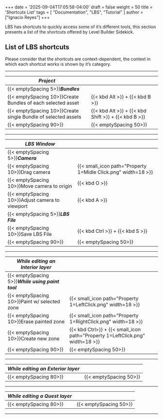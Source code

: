+++
date = '2025-09-04T17:05:58-04:00'
draft = false
weight = 50
title = 'Shortcuts List'
tags = [ "Documentation", "LBS", "Tutorial" ]
author = ["Ignacio Reyes"]
+++

LBS has shortcuts to quickly access some of it’s different tools, this section presents a list of the shortcuts offered by Level Builder Sidekick.

## List of LBS shortcuts

Please consider that the shortcuts are context-dependent, the context in which each shortcut works is shown by it’s category.

---

| *Project* |  |
| - | - |
| {{< emptySpacing 5>}}***Bundles*** | |
| {{< emptySpacing 10>}}Create Bundles of each selected asset |   {{< kbd Alt >}} + {{< kbd B >}} |
| {{< emptySpacing 10>}}Create single Bundle of selected assets |   {{< kbd Alt >}} + {{< kbd Shift >}} + {{< kbd B >}} |
| {{< emptySpacing 90>}} | {{< emptySpacing 50>}} |

---

| *LBS Window* |  |
| - | - |
| {{< emptySpacing 5>}}***Camera*** | |
| {{< emptySpacing 10>}}Drag camera | {{< small_icon path="Property 1=Midle Click.png" width=18 >}} |
| {{< emptySpacing 10>}}Move camera to origin |   {{< kbd O >}} |
| {{< emptySpacing 10>}}Adjust camera to viewport |   {{< kbd A >}} |
| {{< emptySpacing 5>}}***LBS File*** | |
| {{< emptySpacing 10>}}Save LBS File |   {{< kbd Ctrl >}} + {{< kbd S >}} |
| {{< emptySpacing 90>}} | {{< emptySpacing 50>}} |

---

| *While editing an Interior layer* |  |
| - | - |
| {{< emptySpacing 5>}}***While using paint tool*** |  |
| {{< emptySpacing 10>}}Paint w/ selected zone | {{< small_icon path="Property 1=LeftClick.png" width=18 >}} |
| {{< emptySpacing 10>}}Erase painted zone | {{< small_icon path="Property 1=RightClick.png" width=18 >}} |
| {{< emptySpacing 10>}}Create new zone | {{< kbd Ctrl>}} + {{< small_icon path="Property 1=LeftClick.png" width=18 >}} |
| {{< emptySpacing 90>}} | {{< emptySpacing 50>}} |

---

| *While editing an Exterior layer* | |
|-|-| 
| {{< emptySpacing 80>}} | {{< emptySpacing 50>}} |

---

| *While editing a Quest layer* | |
|-|-| 
| {{< emptySpacing 80>}} | {{< emptySpacing 50>}} |

---